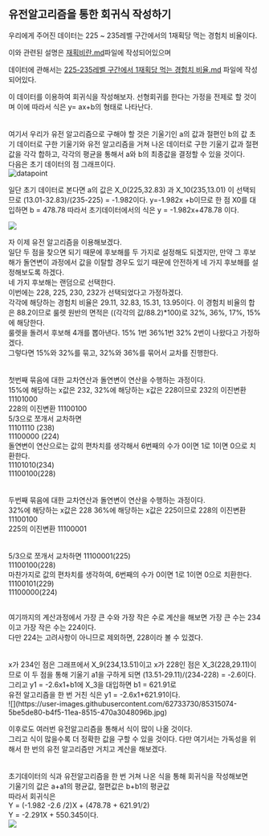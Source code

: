 ## 유전알고리즘을 통한 회귀식 작성하기



우리에게 주어진 데이터는 225 ~ 235레벨 구간에서의 1재획당 먹는 경험치 비율이다.

이와 관련된 설명은 [재획비란.md](https://github.com/ldotw5121/Genetic/blob/master/재획비란.md)파일에 작성되어있으며

데이터에 관해서는 [225-235레벨 구간에서 1재획당 먹는 경험치 비율.md](https://github.com/ldotw5121/Genetic/blob/master/225-235%EB%A0%88%EB%B2%A8%20%EA%B5%AC%EA%B0%84%EC%97%90%EC%84%9C%201%EC%9E%AC%ED%9A%8D%EB%8B%B9%20%EB%A8%B9%EB%8A%94%20%EA%B2%BD%ED%97%98%EC%B9%98%20%EB%B9%84%EC%9C%A8.md) 파일에 작성되어있다.

이 데이터를 이용하여 회귀식을 작성해보자.
선형회귀를 한다는 가정을 전제로 할 것이며 이에 따라서 식은 y= ax+b의 형태로 나타난다.
<br>
<br>
<br>
여기서 우리가 유전 알고리즘으로 구해야 할 것은 기울기인 a의 값과 절편인 b의 값
초기 데이터로 구한 기울기와 유전 알고리즘을 거쳐 나온 데이터로 구한 기울기 값과 절편 값을 각각 합하고, 각각의 평균을 통해서 a와 b의 최종값을 결정할 수 있을 것이다.
<br>
다음은 초기 데이터의 점 그래프이다.
<br>
![datapoint](https://user-images.githubusercontent.com/62733730/85315037-4c669580-b4f5-11ea-8934-5a355dfe5004.jpg)

일단 초기 데이터로 본다면 a의 값은 X_0(225,32.83) 과 X_10(235,13.01) 이 선택되므로 
(13.01-32.83)/(235-225) = -1.982이다.
y=-1.982x +b이므로
한 점 X0를 대입하면 b = 478.78
따라서 초기데이터에서의 식은 y = -1.982x+478.78 이다.

![](https://user-images.githubusercontent.com/62733730/85315058-57212a80-b4f5-11ea-86e0-7fdfb63a0909.jpg)

자 이제 유전 알고리즘을 이용해보겠다.
<br>
일단 두 점을 찾으면 되기 때문에 후보해를 두 가지로 설정해도 되겠지만, 만약 그 후보해가 돌연변이 과정에서 값을 이탈할 경우도 있기 때문에 안전하게 네 가지 후보해를 설정해보도록 하겠다. 
<br>
네 가지 후보해는 랜덤으로 선택한다.
<br>
이번에는 228, 225, 230, 232가 선택되었다고 가정하겠다.
<br>
각각에 해당하는 경험치 비율은 29.11, 32.83, 15.31, 13.95이다.
이 경험치 비율의 합은 88.2이므로
룰렛 원반의 면적은 ((각각의 값/88.2)*100)로 32%, 36%, 17%, 15% 에 해당한다.
<br>
룰렛을 돌려서 후보해 4개를 뽑아낸다.
15% 1번 36%1번 32% 2번이 나왔다고 가정하겠다.
<br>
그렇다면 15%와 32%를 묶고, 32%와 36%를 묶어서 교차를 진행한다.
<br>
<br>
<br>
첫번째 묶음에 대한 교차연산과 돌연변이 연산을 수행하는 과정이다.
<br>
15%에 해당하는 x값은 232, 32%에 해당하는 x값은 228이므로
232의 이진변환 11101000<br>
228의 이진변환 11100100
<br>
5/3으로 쪼개서 교차하면<br>
11101110 (238)<br>
11100000 (224)
<br>
돌연변이 연산으로는 값의 편차치를 생각해서 6번째의 수가 0이면 1로 1이면 0으로 치환한다.
<br>
11101010(234)<br>
11100100(228)
<br>
<br>
<br>
두번째 묶음에 대한 교차연산과 돌연변이 연산을 수행하는 과정이다.
<br>
32%에 해당하는 x값은 228 36%에 해당하는 x값은 225이므로
228의 이진변환 11100100<br>
225의 이진변환 11100001<br>
<br><br>
5/3으로 쪼개서 교차하면
11100001(225)<br>
11100100(228)
<br>
마찬가지로 값의 편차치를 생각하여, 6번째의 수가 0이면 1로 1이면 0으로 치환한다.
11100101(229)<br>
11100000(224)


<br>
여기까지의 계산과정에서 가장 큰 수와 가장 작은 수로 계산을 해보면
가장 큰 수는 234이고 가장 작은 수는 224이다.
<br>
다만 224는 고려사항이 아니므로 제외하면, 228이라 볼 수 있겠다.
<br>
<br>
<br>
x가 234인 점은 그래프에서 X_9(234,13.51)이고 x가 228인 점은 X_3(228,29.11)이므로
이 두 점을 통해 기울기 a1을 구하게 되면
(13.51-29.11)/(234-228) = -2.6이다.
그리고 y1 = -2.6x1+b1에 X_3을 대입하면 b1 = 621.91로
<br>
유전 알고리즘을 한 번 거친 식은 y1 = -2.6x1+621.91이다.
<br>
![](https://user-images.githubusercontent.com/62733730/85315074-5be5de80-b4f5-11ea-8515-470a3048096b.jpg)

이후로도 여러번 유전알고리즘을 통해서 식이 많이 나올 것이다.
<br>
그리고 식이 많을수록 더 정확한 값을 구할 수 있을 것이다.
다만 여기서는 가독성을 위해서 한 번의 유전 알고리즘만 거치고 계산을 해보겠다.
<br>
<br>
<br>
초기데이터의 식과 유전알고리즘을 한 번 거쳐 나온 식을 통해 회귀식을 작성해보면
<br>
기울기의 값은 a+a1의 평균값, 절편값은 b+b1의 평균값
<br>
따라서 회귀식은
<br>
Y = (-1.982 -2.6 /2)X + (478.78 + 621.91/2)
<br>
Y = -2.291X + 550.345이다.
<br>
![](https://user-images.githubusercontent.com/62733730/85315098-63a58300-b4f5-11ea-858e-6b784e6a97cd.jpg)

